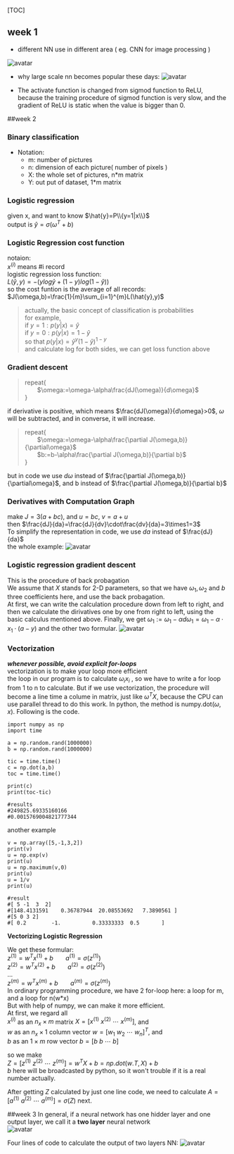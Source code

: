 
[TOC]

## week 1
+ different NN use in different area ( eg. CNN for image processing )

![avatar](https://github.com/kinglin/NotesOfDL/raw/master/pics/nn_dl_1.jpg)

+ why large scale nn becomes popular these days:
![avatar](https://github.com/kinglin/NotesOfDL/raw/master/pics/nn_dl_2.png)

+ The activate function is changed from sigmod function to ReLU, because the training procedure of sigmod function is very slow, and the gradient of ReLU is static when the value is bigger than 0.

##week 2

### Binary classification
+ Notation:
    + m: number of pictures
    + n: dimension of each picture( number of pixels )
    + X: the whole set of pictures, n*m matrix
    + Y: out put of dataset, 1*m matrix

### Logistic regression
given x, and want to know $\hat{y}=P\\{y=1|x\\}$<br>
output is $\hat{y}=\sigma(\omega^T+b)$<br>

### Logistic Regression cost function
notaion: <br>
$x^{(i)}$ means #i record<br>
logistic regression loss function:<br>
$L(\hat{y},y)=-(ylog\hat{y}+(1-y)log(1-\hat{y}))$<br>
so the cost funtion is the average of all records:<br>
$J(\omega,b)=\frac{1}{m}\sum_{i=1}^{m}L(\hat{y},y)$

>actually, the basic concept of classification is probabilities<br>
for example, <br>
if $y=1: p(y|x)=\hat{y}$<br>
if $y=0: p(y|x)=1-\hat{y}$<br>
so that $p(y|x)=\hat{y}^y(1-\hat{y})^{1-y}$<br>
and calculate log for both sides, we can get loss function above

### Gradient descent
>repeat{<br>
>&emsp;&emsp;$\omega:=\omega-\alpha\frac{dJ(\omega)}{d\omega}$    
>}

if derivative is positive, which means $\frac{dJ(\omega)}{d\omega}>0$, $\omega$ will be subtracted, and in converse, it will increase.
>repeat{<br>
>&emsp;&emsp;$\omega:=\omega-\alpha\frac{\partial J(\omega,b)}{\partial\omega}$<br>
> &emsp;&emsp;$b:=b-\alpha\frac{\partial J(\omega,b)}{\partial b}$<br>
>}

but in code we use $d\omega$ instead of $\frac{\partial J(\omega,b)}{\partial\omega}$, and b instead of $\frac{\partial J(\omega,b)}{\partial b}$

### Derivatives with Computation Graph
make $J=3(a+bc)$, and $u=bc$, $v=a+u$<br>
then $\frac{dJ}{da}=\frac{dJ}{dv}\cdot\frac{dv}{da}=3\times1=3$ <br>
To simplify the representation in code, we use $da$ instead of $\frac{dJ}{da}$<br>
the whole example:
![avatar](https://github.com/kinglin/NotesOfDL/raw/master/pics/nn_dl_3.png)

### Logistic regression gradient descent
This is the procedure of back probagation<br>
We assume that $X$ stands for 2-D parameters, so that we have $\omega_1,\omega_2$ and $b$ three coefficients here, and use the back probagation.<br>
At first, we can write the calculation procedure down from left to right, and then we calculate the dirivatives one by one from right to left, using the basic calculus mentioned above. Finally, we get $\omega_1:=\omega_1-\alpha d\omega_1=\omega_1-\alpha\cdot x_1\cdot(a-y)$ and the other two formular.
![avatar](https://github.com/kinglin/NotesOfDL/raw/master/pics/nn_dl_4.png)

### Vectorization
***whenever possible, avoid explicit for-loops***<br>
vectorization is to make your loop more efficient<br>
the loop in our program is to calculate $\omega_ix_i$ , so we have to write a for loop from 1 to n to calculate. But if we use vectorization, the procedure will become a line time a colume in matrix, just like $\omega^TX$, because the CPU can use parallel thread to do this work. In python, the method is numpy.dot($\omega,x$). Following is the code.
```python3
import numpy as np
import time

a = np.random.rand(1000000)
b = np.random.rand(1000000)

tic = time.time()
c = np.dot(a,b)
toc = time.time()

print(c)
print(toc-tic)

#results
#249825.69335160166
#0.0015769004821777344
```

another example
```python3
v = np.array([5,-1,3,2])
print(v)
u = np.exp(v)
print(u)
u = np.maximum(v,0)
print(u)
u = 1/v
print(u)

#result
#[ 5 -1  3  2]
#[148.4131591    0.36787944  20.08553692   7.3890561 ]
#[5 0 3 2]
#[ 0.2        -1.          0.33333333  0.5       ]
```

**Vectorizing Logistic Regression**<br>

We get these formular:<br>
$z^{(1)}=w^Tx^{(1)}+b$&emsp;&emsp;$a^{(1)}=\sigma(z^{(1)})$&emsp;&emsp;<br>
$z^{(2)}=w^Tx^{(2)}+b$&emsp;&emsp;$a^{(2)}=\sigma(z^{(2)})$&emsp;&emsp;<br>
...<br>
$z^{(m)}=w^Tx^{(m)}+b$&emsp;&emsp;$a^{(m)}=\sigma(z^{(m)})$&emsp;&emsp;<br>
In ordinary programming procedure, we have 2 for-loop here: a loop for m, and a loop for n(w*x)<br>
But with help of numpy, we can make it more efficient.<br>
At first, we regard all <br>
$x^{(i)}$ as an $n_x\times m$ matrix $X=[x^{(1)}\ x^{(2)}\ \cdots\ x^{(m)}]$, and<br>
$w$ as an $n_x\times 1$ column vector $w=[w_1\ w_2\ \cdots \ w_n]^T$, and <br>
$b$ as an $1\times m$ row vector $b=[b\ b\ \cdots \ b]$<br>

so we make <br>
$Z=[z^{(1)}\ z^{(2)}\ \cdots\ z^{(m)}]=w^TX+b=np.dot(w.T, X)+b$<br>
$b$ here will be broadcasted by python, so it won't trouble if it is a real number actually.

After getting $Z$ calculated by just one line code, we need to calculate $A=[a^{(1)}\ a^{(2)}\ \cdots\ a^{(m)}]=\sigma(Z)$ next.

##week 3
In general, if a neural network has one hidder layer and one output layer, we call it a **two layer** neural network<br>
![avatar](https://github.com/kinglin/NotesOfDL/raw/master/pics/nn_dl_5.png)

Four lines of code to calculate the output of two layers NN:
![avatar](https://github.com/kinglin/NotesOfDL/raw/master/pics/nn_dl_6.png)
















